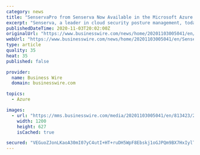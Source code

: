```yaml
---
category: news
title: "SenservaPro from Senserva Now Available in the Microsoft Azure Marketplace"
excerpt: "Senserva, a leader in cloud security posture management, today announced the availability of SenservaPro in the Microsoft Azure Marketplace, an online store providing applications and services for use on Azure."
publishedDateTime: 2020-11-03T20:02:00Z
originalUrl: "https://www.businesswire.com/news/home/20201103005041/en/SenservaPro-from-Senserva-Now-Available-in-the-Microsoft-Azure-Marketplace"
webUrl: "https://www.businesswire.com/news/home/20201103005041/en/SenservaPro-from-Senserva-Now-Available-in-the-Microsoft-Azure-Marketplace"
type: article
quality: 35
heat: 35
published: false

provider:
  name: Business Wire
  domain: businesswire.com

topics:
  - Azure

images:
  - url: "https://mms.businesswire.com/media/20201103005041/en/813423/23/SSL-Logo%2BWordmark--Horizontal--Color_%284%29.jpg"
    width: 1200
    height: 627
    isCached: true

secured: "VEGuoZJonLKaoA30mI07yC4utI+HT+ruDH5WpF8Ebskj1oGJPQm9BX7HxIylTeSJ0rqcOqtBErnqhdmGWog/REstKZEVn6PQqClqVC33q+GUzCMaPppOpqRCR84uN8Mdc1t7U8kS2TdCHJmC6+rn/sT+CK0nSz4vAkvTGSUVXEbNnB36XEGJFuFsejSu4hzX9GCHY0VE2+qns4w2Vgm3J3PUnh7bShduh2Y0R4cSGe/pZqhipOrPOnFEx93y1S2WYQhyUGYlO6CU2qkjAh5SZ2jR8kWR+pIPmdBwXAsM7caNPvFNN795hgbvdhm9TMlcomANgTAllueVMT7Jq0Dp9q+2Gb1LwDQyD8fCsdSHo2c=;hylLxmP/49EQrIh8oTHqhA=="
---
```



